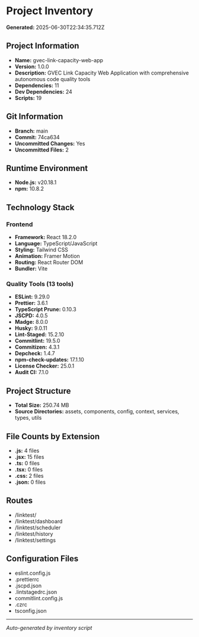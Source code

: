 # Project Inventory

**Generated:** 2025-06-30T22:34:35.712Z

## Project Information
- **Name:** gvec-link-capacity-web-app
- **Version:** 1.0.0
- **Description:** GVEC Link Capacity Web Application with comprehensive autonomous code quality tools
- **Dependencies:** 11
- **Dev Dependencies:** 24
- **Scripts:** 19

## Git Information

- **Branch:** main
- **Commit:** 74ca634
- **Uncommitted Changes:** Yes
- **Uncommitted Files:** 2


## Runtime Environment
- **Node.js:** v20.18.1
- **npm:** 10.8.2

## Technology Stack

### Frontend
- **Framework:** React 18.2.0
- **Language:** TypeScript/JavaScript
- **Styling:** Tailwind CSS
- **Animation:** Framer Motion
- **Routing:** React Router DOM
- **Bundler:** Vite

### Quality Tools (13 tools)
- **ESLint:** 9.29.0
- **Prettier:** 3.6.1
- **TypeScript Prune:** 0.10.3
- **JSCPD:** 4.0.5
- **Madge:** 8.0.0
- **Husky:** 9.0.11
- **Lint-Staged:** 15.2.10
- **Commitlint:** 19.5.0
- **Commitizen:** 4.3.1
- **Depcheck:** 1.4.7
- **npm-check-updates:** 17.1.10
- **License Checker:** 25.0.1
- **Audit CI:** 7.1.0

## Project Structure
- **Total Size:** 250.74 MB
- **Source Directories:** assets, components, config, context, services, types, utils

## File Counts by Extension
- **.js:** 4 files
- **.jsx:** 15 files
- **.ts:** 0 files
- **.tsx:** 0 files
- **.css:** 2 files
- **.json:** 0 files

## Routes
- /linktest/
- /linktest/dashboard
- /linktest/scheduler
- /linktest/history
- /linktest/settings

## Configuration Files
- eslint.config.js
- .prettierrc
- .jscpd.json
- .lintstagedrc.json
- commitlint.config.js
- .czrc
- tsconfig.json

---
*Auto-generated by inventory script*